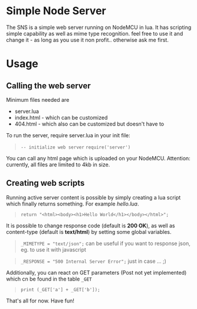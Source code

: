 # Simple Node Server
The SNS is a simple web server running on NodeMCU in lua. It has scripting simple capability as well as mime type recognition.
feel free to use it and change it - as long as you use it non profit.. otherwise ask me first.

# Usage
## Calling the web server
Minimum files needed are 
* server.lua
* index.html - which can be customized
* 404.html - which also can be customized but doesn't have to

To run the server, require server.lua in your init file:
> `-- initialize web server`
> `require('server')`

You can call any html page which is uploaded on your NodeMCU. Attention: currently, all files are limited to 4kb in size.

## Creating web scripts
Running active server content is possible by simply creating a lua script which finally returns something. For example _hello.lua_.

> `return "<html><body><h1>Hello World</h1></body></html>";`

It is possible to change response code (default is __200 OK__), as well as content-type (default is __text/html__) by setting some global variables.

> `_MIMETYPE = "text/json";` can be useful if you want to response json, eg. to use it with javascript

> `_RESPONSE = "500 Internal Server Error";` just in case ... ;)

Additionally, you can react on GET parameters (Post not yet implemented) which cn be found in the table `_GET`

> `print (_GET['a'] + _GET['b']);`

That's all for now.
Have fun!

